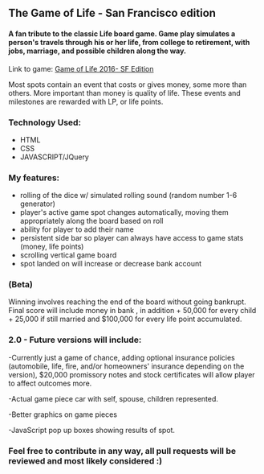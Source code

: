 <h2>The Game of Life - San Francisco edition </h2>
<h4>A fan tribute to the classic Life board game. Game play simulates a person's travels through his or her life, from college to retirement, with jobs, marriage, and possible children along the way.</h4>

Link to game:  <a href="http://designer-panda-48702.bitballoon.com/">Game of Life 2016- SF Edition</a>

<p>Most spots contain an event that costs or gives money, some more than others. More important than money is quality of life. These events and milestones are rewarded with LP, or life points.</p>


<h3>Technology Used:</h3>
<ul>
<li>HTML</li>
<li>CSS</li>
<li>JAVASCRIPT/JQuery</li>
</ul>

<h3>My features:</h3>
<ul>
<li>rolling of the dice w/ simulated rolling sound (random number 1-6 generator)</li>
<li>player's active game spot changes automatically, moving them appropriately along the board based on roll</li> 
<li>ability for player to add their name</li>
<li>persistent side bar so player can always have access to game stats (money, life points)</li>
<li>scrolling vertical game board</li>
<li>spot landed on will increase or decrease bank account</li>
</ul>



<h3>(Beta)</h3> <p>Winning involves reaching the end of the board without going bankrupt. Final score will include money in bank , in addition + 50,000 for every child + 25,000 if still married and $100,000 for every life point accumulated.</p>


<h3>2.0 - Future versions will include:</h3>

-Currently just a game of chance, adding optional insurance policies (automobile, life, fire, and/or homeowners' insurance depending on the version), $20,000 promissory notes and stock certificates will allow player to affect outcomes more.

-Actual game piece car with self, spouse, children represented.

-Better graphics on game pieces

-JavaScript pop up boxes showing results of spot.

<h3>Feel free to contribute in any way, all pull requests will be reviewed and most likely considered :)</h3>
